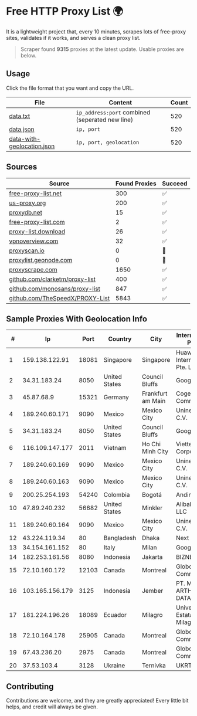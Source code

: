 
# Free HTTP Proxy List 🌍

It is a lightweight project that, every 10 minutes, scrapes lots of free-proxy sites, validates if it works, and serves a clean proxy list.


> Scraper found **9315** proxies at the latest update. Usable proxies are below.

## Usage

Click the file format that you want and copy the URL.


|File|Content|Count|
|----|-------|-----|
|[data.txt](https://raw.githubusercontent.com/themiralay/Proxy-List-World/master/data.txt)|`ip_address:port` combined (seperated new line)|520|
|[data.json](https://raw.githubusercontent.com/themiralay/Proxy-List-World/master/data.json)|`ip, port`|520|
|[data-with-geolocation.json](https://raw.githubusercontent.com/themiralay/Proxy-List-World/master/data-with-geolocation.json)|`ip, port, geolocation`|520|

## Sources

|Source|Found Proxies|Succeed|
|------|-------------|-------|
|[free-proxy-list.net](https://free-proxy-list.net)|300|✅|
|[us-proxy.org](https://www.us-proxy.org)|200|✅|
|[proxydb.net](http://proxydb.net)|15|✅|
|[free-proxy-list.com](https://free-proxy-list.com/?page=&port=&type%5B%5D=http&type%5B%5D=https&up_time=0&search=Search)|2|✅|
|[proxy-list.download](https://www.proxy-list.download/HTTP)|26|✅|
|[vpnoverview.com](https://vpnoverview.com/privacy/anonymous-browsing/free-proxy-servers)|32|✅|
|[proxyscan.io](https://www.proxyscan.io)|0|🚫|
|[proxylist.geonode.com](https://proxylist.geonode.com/api/proxy-list?limit=300&page=1&sort_by=lastChecked&sort_type=desc&protocols=http,https)|0|🚫|
|[proxyscrape.com](https://api.proxyscrape.com/v2/?request=displayproxies&protocol=http&timeout=10000&country=all&ssl=all&anonymity=all)|1650|✅|
|[github.com/clarketm/proxy-list](https://raw.githubusercontent.com/clarketm/proxy-list/master/proxy-list-raw.txt)|400|✅|
|[github.com/monosans/proxy-list](https://raw.githubusercontent.com/monosans/proxy-list/main/proxies/http.txt)|847|✅|
|[github.com/TheSpeedX/PROXY-List](https://raw.githubusercontent.com/TheSpeedX/PROXY-List/master/http.txt)|5843|✅|


## Sample Proxies With Geolocation Info

|#|Ip|Port|Country|City|Internet Service Provider|
|-|--|----|-------|----|-------------------------|
|1|159.138.122.91|18081|Singapore|Singapore|Huawei International Pte. LTD|
|2|34.31.183.24|8050|United States|Council Bluffs|Google LLC|
|3|45.87.68.9|15321|Germany|Frankfurt am Main|Cogent Communications|
|4|189.240.60.171|9090|Mexico|Mexico City|Uninet S.A. de C.V.|
|5|34.31.183.24|8050|United States|Council Bluffs|Google LLC|
|6|116.109.147.177|2011|Vietnam|Ho Chi Minh City|Viettel Corporation|
|7|189.240.60.169|9090|Mexico|Mexico City|Uninet S.A. de C.V.|
|8|189.240.60.163|9090|Mexico|Mexico City|Uninet S.A. de C.V.|
|9|200.25.254.193|54240|Colombia|Bogotá|Andinet ON Line|
|10|47.89.240.232|56682|United States|Minkler|Alibaba.com LLC|
|11|189.240.60.164|9090|Mexico|Mexico City|Uninet S.A. de C.V.|
|12|43.224.119.34|80|Bangladesh|Dhaka|Next Online|
|13|34.154.161.152|80|Italy|Milan|Google LLC|
|14|182.253.161.56|8080|Indonesia|Jakarta|BIZNET|
|15|72.10.160.172|12103|Canada|Montreal|GloboTech Communications|
|16|103.165.156.179|3125|Indonesia|Jember|PT. MEGA ARTHA LINTAS DATA|
|17|181.224.196.26|18089|Ecuador|Milagro|Universidad Estatal de Milagro|
|18|72.10.164.178|25905|Canada|Montreal|GloboTech Communications|
|19|67.43.236.20|2975|Canada|Montreal|GloboTech Communications|
|20|37.53.103.4|3128|Ukraine|Ternivka|UKRTELECOM|



## Contributing

Contributions are welcome, and they are greatly appreciated! Every
little bit helps, and credit will always be given.

